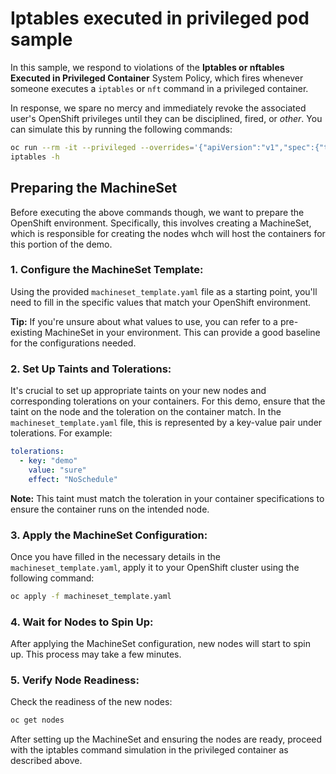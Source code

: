 # Iptables executed in privileged pod sample
In this sample, we respond to violations of the **Iptables or nftables Executed in Privileged Container** System Policy, which fires whenever someone executes a `iptables` or `nft` command in a privileged container.

In response, we spare no mercy and immediately revoke the associated user's OpenShift privileges until they can be disciplined, fired, or *other*. You can simulate this by running the following commands:
```bash
oc run --rm -it --privileged --overrides='{"apiVersion":"v1","spec":{"tolerations":[{"key":"demo","value":"sure","effect":"NoSchedule"}]}}' --image soarinferret/iptablesproxy hack --command sh
iptables -h
```

## Preparing the MachineSet
Before executing the above commands though, we want to prepare the OpenShift environment. Specifically, this involves creating a MachineSet, which is responsible for creating the nodes whch will host the containers for this portion of the demo.

### 1. Configure the MachineSet Template:
Using the provided `machineset_template.yaml` file as a starting point, you'll need to fill in the specific values that match your OpenShift environment. 

**Tip:**  If you're unsure about what values to use, you can refer to a pre-existing MachineSet in your environment. This can provide a good baseline for the configurations needed.

### 2. Set Up Taints and Tolerations:
It's crucial to set up appropriate taints on your new nodes and corresponding tolerations on your containers. For this demo, ensure that the taint on the node and the toleration on the container match. In the `machineset_template.yaml` file, this is represented by a key-value pair under tolerations. For example:
```yaml
tolerations:
  - key: "demo"
    value: "sure"
    effect: "NoSchedule"
```
**Note:** This taint must match the toleration in your container specifications to ensure the container runs on the intended node.

### 3. Apply the MachineSet Configuration:
Once you have filled in the necessary details in the `machineset_template.yaml`, apply it to your OpenShift cluster using the following command:
```bash
oc apply -f machineset_template.yaml
```

### 4. Wait for Nodes to Spin Up:
After applying the MachineSet configuration, new nodes will start to spin up. This process may take a few minutes.

### 5. Verify Node Readiness:
Check the readiness of the new nodes:
```bash
oc get nodes
```

After setting up the MachineSet and ensuring the nodes are ready, proceed with the iptables command simulation in the privileged container as described above. 
